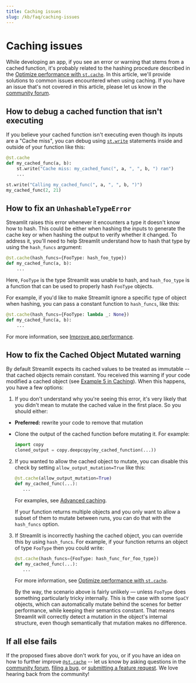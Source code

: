 ```yaml
---
title: Caching issues
slug: /kb/faq/caching-issues
---
```


# Caching issues

While developing an app, if you see an error or warning that stems from a cached function, it's probably related to the hashing procedure described in the [Optimize performance with `st.cache`](/library/advanced-features/caching). In this article, we'll provide solutions to common issues encountered when using caching. If you have an issue that's not covered in this article, please let us know in the [community forum](https://discuss.streamlit.io/).

## How to debug a cached function that isn't executing

If you believe your cached function isn't executing even though its inputs are a "Cache miss", you can debug using [`st.write`](/library/api-reference/write-magic/st.write) statements inside and outside of your function like this:

```python
@st.cache
def my_cached_func(a, b):
    st.write("Cache miss: my_cached_func(", a, ", ", b, ") ran")
    ...

st.write("Calling my_cached_func(", a, ", ", b, ")")
my_cached_func(2, 21)
```

## How to fix an `UnhashableTypeError`

Streamlit raises this error whenever it encounters a type it doesn't know how to hash. This could be either when hashing the inputs to generate the cache key or when hashing the output to verify whether it changed. To address it, you'll need to help Streamlit understand how to hash that type by using the `hash_funcs` argument:

```python
@st.cache(hash_funcs={FooType: hash_foo_type})
def my_cached_func(a, b):
    ...
```

Here, `FooType` is the type Streamlit was unable to hash, and `hash_foo_type` is a function that can be used to properly hash `FooType` objects.

For example, if you'd like to make Streamlit ignore a specific type of object when hashing, you can pass a constant function to `hash_funcs`, like this:

```python
@st.cache(hash_funcs={FooType: lambda _: None})
def my_cached_func(a, b):
    ...
```

For more information, see [Improve app performance](/library/advanced-features/caching#the-hash_funcs-parameter).

## How to fix the Cached Object Mutated warning

By default Streamlit expects its cached values to be treated as immutable -- that cached objects remain constant. You received this warning if your code modified a cached object (see [Example 5 in Caching](/library/advanced-features/caching#example-5-use-caching-to-speed-up-your-app-across-users)). When this happens, you have a few options:

1. If you don't understand why you're seeing this error, it's very likely that you didn't mean to mutate the cached value in the first place. So you should either:

- **Preferred:** rewrite your code to remove that mutation
- Clone the output of the cached function before mutating it. For example:

  ```python
  import copy
  cloned_output = copy.deepcopy(my_cached_function(...))
  ```

2. If you wanted to allow the cached object to mutate, you can disable this check by setting `allow_output_mutation=True` like this:

   ```python
   @st.cache(allow_output_mutation=True)
   def my_cached_func(...):
      ...
   ```

   For examples, see [Advanced caching](/library/advanced-features/caching#advanced-caching).

   <Note>

   If your function returns multiple objects and you only want to allow a subset of them to mutate between runs, you can do that with the `hash_funcs` option.

   </Note>

3. If Streamlit is incorrectly hashing the cached object, you can override this by using `hash_funcs`. For example, if your function returns an object of type `FooType` then you could write:

   ```python
   @st.cache(hash_funcs={FooType: hash_func_for_foo_type})
   def my_cached_func(...):
      ...
   ```

   For more information, see [Optimize performance with `st.cache`](/library/advanced-features/caching#the-hash_funcs-parameter).

   By the way, the scenario above is fairly unlikely — unless `FooType` does something particularly tricky internally. This is the case with some `SpaCY` objects, which can automatically mutate behind the scenes for better performance, while keeping their semantics constant. That means Streamlit will correctly detect a mutation in the object's internal structure, even though semantically that mutation makes no difference.

## If all else fails

If the proposed fixes above don't work for you, or if you have an idea on how to further improve [`@st.cache`](/library/api-reference/performance/st.cache) -- let us know by asking questions in the [community forum](https://discuss.streamlit.io/), [filing a bug](https://github.com/streamlit/streamlit/issues/new/choose), or [submitting a feature request](https://github.com/streamlit/streamlit/issues/new/choose). We love hearing back from the community!

